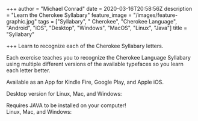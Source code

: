 +++
author = "Michael Conrad"
date = 2020-03-16T20:58:56Z
description = "Learn the Cherokee Syllabary"
feature_image = "/images/feature-graphic.jpg"
tags = ["Syllabary", " Cherokee", "Cherokee Language", "Android", "iOS", "Desktop", "Windows", "MacOS", "Linux", "Java"]
title = "Syllabary"

+++
Learn to recognize each of the Cherokee Syllabary letters.  
  
Each exercise teaches you to recognize the Cherokee Language Syllabary using multiple different versions of the available typefaces so you learn each letter better.  
  
Available as an App for Kindle Fire, Google Play, and Apple iOS.  
  
Desktop version for Linux, Mac, and Windows:  
  
 Requires JAVA to be installed on your computer!  
 Linux, Mac, and Windows: